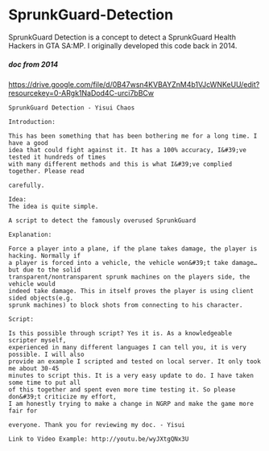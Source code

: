 # SprunkGuard-Detection
SprunkGuard Detection is a concept to detect a SprunkGuard Health Hackers in GTA SA:MP. I originally developed this code back in  2014.

##### doc from 2014
https://drive.google.com/file/d/0B47wsn4KVBAYZnM4b1VJcWNKeUU/edit?resourcekey=0-ARgk1NaDod4C-urci7bBCw
```
SprunkGuard Detection - Yisui Chaos

Introduction:

This has been something that has been bothering me for a long time. I have a good
idea that could fight against it. It has a 100% accuracy, I&#39;ve tested it hundreds of times
with many different methods and this is what I&#39;ve complied together. Please read

carefully.

Idea:
The idea is quite simple.

A script to detect the famously overused SprunkGuard

Explanation:

Force a player into a plane, if the plane takes damage, the player is hacking. Normally if
a player is forced into a vehicle, the vehicle won&#39;t take damage… but due to the solid
transparent/nontransparent sprunk machines on the players side, the vehicle would
indeed take damage. This in itself proves the player is using client sided objects(e.g.
sprunk machines) to block shots from connecting to his character.

Script:

Is this possible through script? Yes it is. As a knowledgeable scripter myself,
experienced in many different languages I can tell you, it is very possible. I will also
provide an example I scripted and tested on local server. It only took me about 30-45
minutes to script this. It is a very easy update to do. I have taken some time to put all
of this together and spent even more time testing it. So please don&#39;t criticize my effort,
I am honestly trying to make a change in NGRP and make the game more fair for

everyone. Thank you for reviewing my doc. - Yisui

Link to Video Example: http://youtu.be/wyJXtgQNx3U
```

